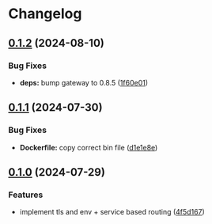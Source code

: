 # Changelog

## [0.1.2](https://github.com/majksa-dev/entry-point/compare/v0.1.1...v0.1.2) (2024-08-10)


### Bug Fixes

* **deps:** bump gateway to 0.8.5 ([1f60e01](https://github.com/majksa-dev/entry-point/commit/1f60e017dc1fee6eb28d5f184b94062fbf1ee9c9))

## [0.1.1](https://github.com/majksa-dev/entry-point/compare/v0.1.0...v0.1.1) (2024-07-30)


### Bug Fixes

* **Dockerfile:** copy correct bin file ([d1e1e8e](https://github.com/majksa-dev/entry-point/commit/d1e1e8e5a3e4e541b11dc1fc82525109dba00ad0))

## [0.1.0](https://github.com/majksa-dev/entry-point/compare/v0.0.1...v0.1.0) (2024-07-29)


### Features

* implement tls and env + service based routing ([4f5d167](https://github.com/majksa-dev/entry-point/commit/4f5d167f8475d49c491ca467a5cbf4220b4dc304))
